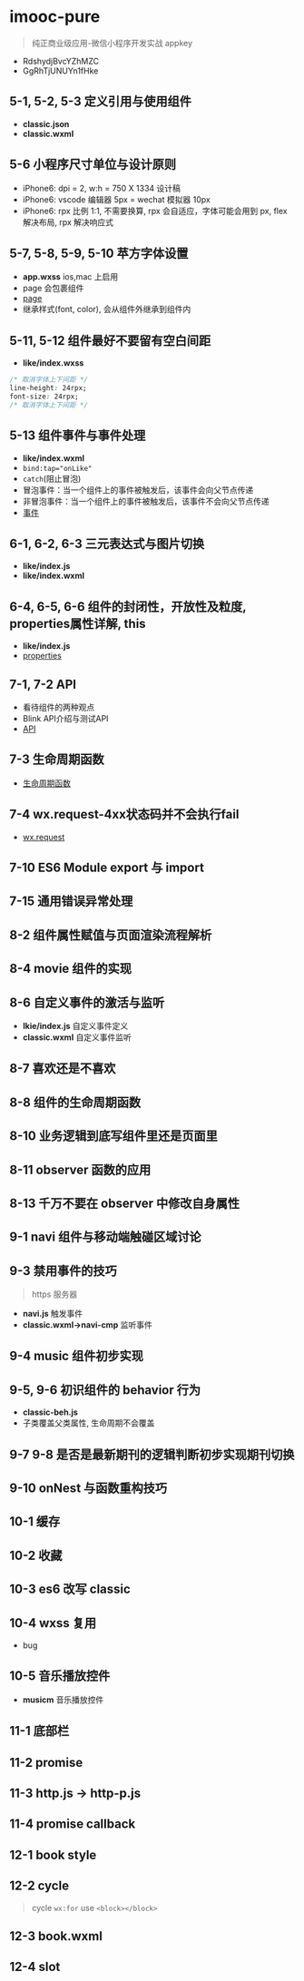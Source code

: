 # imooc-pure

> 纯正商业级应用-微信小程序开发实战 appkey

- RdshydjBvcYZhMZC
- GgRhTjUNUYn1fHke

## 5-1, 5-2, 5-3 定义引用与使用组件

- **classic.json**
- **classic.wxml**

## 5-6 小程序尺寸单位与设计原则

- iPhone6: dpi = 2, w:h = 750 X 1334 设计稿
- iPhone6: vscode 编辑器 5px = wechat 模拟器 10px
- iPhone6: rpx 比例 1:1, 不需要换算, rpx 会自适应，字体可能会用到 px, flex 解决布局, rpx 解决响应式

## 5-7, 5-8, 5-9, 5-10 苹方字体设置

- **app.wxss** ios,mac 上启用
- page 会包裹组件
- [page](https://developers.weixin.qq.com/miniprogram/dev/framework/custom-component/wxml-wxss.html)
- 继承样式(font, color), 会从组件外继承到组件内

## 5-11, 5-12 组件最好不要留有空白间距

- **like/index.wxss**

```css
/* 取消字体上下间距 */
line-height: 24rpx;
font-size: 24rpx;
/* 取消字体上下间距 */
```

## 5-13 组件事件与事件处理

- **like/index.wxml**
- `bind:tap="onLike"`
- `catch`(阻止冒泡)
- 冒泡事件：当一个组件上的事件被触发后，该事件会向父节点传递
- 非冒泡事件：当一个组件上的事件被触发后，该事件不会向父节点传递
- [事件](https://developers.weixin.qq.com/miniprogram/dev/framework/view/wxml/event.html)

## 6-1, 6-2, 6-3 三元表达式与图片切换

- **like/index.js**
- **like/index.wxml**

## 6-4, 6-5, 6-6 组件的封闭性，开放性及粒度, properties属性详解, this

- **like/index.js**
- [properties](https://developers.weixin.qq.com/miniprogram/dev/framework/custom-component/component.html)

## 7-1, 7-2 API

- 看待组件的两种观点
- Blink API介绍与测试API
- [API](https://github.com/fujiale33/old-land-flask-api/blob/master/README.md#HTTP%E7%8A%B6%E6%80%81%E7%A0%81)

## 7-3 生命周期函数

- [生命周期函数](https://developers.weixin.qq.com/miniprogram/dev/framework/app-service/page.html#%E7%94%9F%E5%91%BD%E5%91%A8%E6%9C%9F)

## 7-4 wx.request-4xx状态码并不会执行fail

- [wx.request](https://developers.weixin.qq.com/miniprogram/dev/api/network/request/wx.request.html)

## 7-10 ES6 Module export 与 import

## 7-15 通用错误异常处理

## 8-2 组件属性赋值与页面渲染流程解析

## 8-4 movie 组件的实现

## 8-6 自定义事件的激活与监听

- **lkie/index.js** 自定义事件定义
- **classic.wxml** 自定义事件监听

## 8-7 喜欢还是不喜欢

## 8-8 组件的生命周期函数

## 8-10 业务逻辑到底写组件里还是页面里

## 8-11 observer 函数的应用

## 8-13 千万不要在 observer 中修改自身属性

## 9-1 navi 组件与移动端触碰区域讨论

## 9-3 禁用事件的技巧

> https 服务器

- **navi.js** 触发事件
- **classic.wxml->navi-cmp** 监听事件

## 9-4 music 组件初步实现

## 9-5, 9-6 初识组件的 behavior 行为

- **classic-beh.js**
- 子类覆盖父类属性, 生命周期不会覆盖

## 9-7 9-8 是否是最新期刊的逻辑判断初步实现期刊切换

## 9-10 onNest 与函数重构技巧

## 10-1 缓存

## 10-2 收藏

## 10-3 es6 改写 classic

## 10-4 wxss 复用

- bug

## 10-5 音乐播放控件

- **musicm** 音乐播放控件

## 11-1 底部栏

## 11-2 promise

## 11-3 http.js -> http-p.js

## 11-4 promise callback

## 12-1 book style

## 12-2 cycle

> cycle `wx:for` use `<block></block>`

## 12-3 book.wxml

## 12-4 slot
